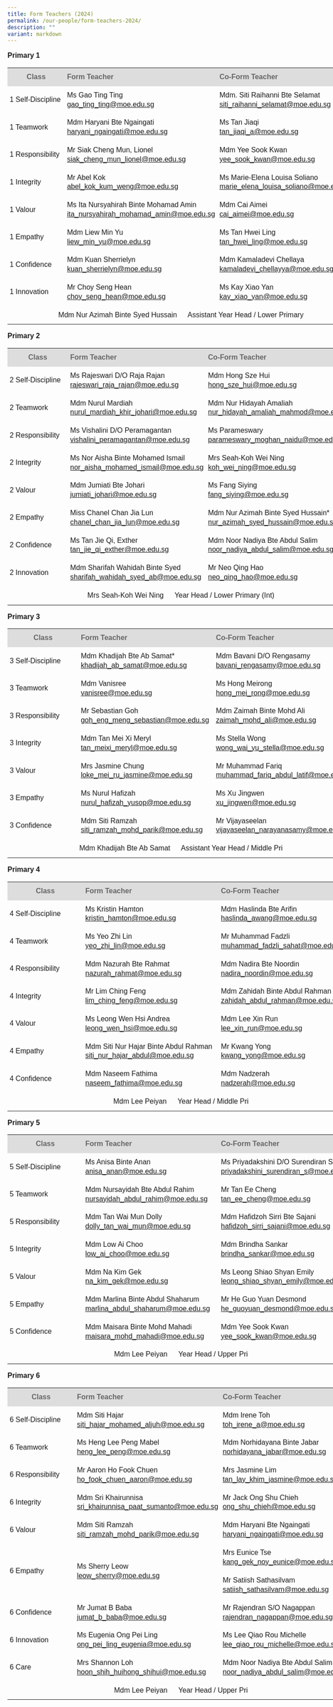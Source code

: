 ```yaml
---
title: Form Teachers (2024)
permalink: /our-people/form-teachers-2024/
description: ""
variant: markdown
---
```

<p style="line-height:1.3; font-size:16px; font-family:Arial; text-align:justify;"><b>Primary 1</b></p>

<table style="width: 780px">
	<colgroup><col style="width: 170px"><col style="width: 305px"><col style="width: 305px"></colgroup>
	<tbody><tr>
		<th style="padding:10px 5px; vertical-align:middle; line-height:1.3; font-size:16px; font-family:Arial; background-color:#DDD; color:#666">Class</th>
		<th style="padding:10px 5px; vertical-align:middle; line-height:1.3; font-size:16px; font-family:Arial; text-align:justify;background-color:#DDD; color:#666">Form Teacher</th>
		<th style="padding:10px 5px; vertical-align:middle; line-height:1.3; font-size:16px; font-family:Arial; text-align:justify;background-color:#DDD; color:#666">Co-Form Teacher</th>
	</tr>
	<tr>
		<td style="padding:10px 5px; vertical-align:middle; line-height:1.3; font-size:16px; font-family:Arial; text-align:justify;">1 Self-Discipline</td>
		<td style="padding:10px 5px; vertical-align:middle; line-height:1.3; font-size:16px; font-family:Arial; text-align:justify;">Ms Gao Ting Ting<br><a href="mailto:gao_ting_ting@moe.edu.sg">gao_ting_ting@moe.edu.sg</a></td>
		<td style="padding:10px 5px; vertical-align:middle; line-height:1.3; font-size:16px; font-family:Arial; text-align:justify;">Mdm. Siti Raihanni Bte Selamat<br><a href="mailto:siti_raihanni_selamat@moe.edu.sg">siti_raihanni_selamat@moe.edu.sg</a></td>
	</tr>
	<tr>
		<td style="padding:10px 5px; vertical-align:middle; line-height:1.3; font-size:16px; font-family:Arial; text-align:justify;">1 Teamwork</td>
		<td style="padding:10px 5px; vertical-align:middle; line-height:1.3; font-size:16px; font-family:Arial; text-align:justify;">Mdm Haryani Bte Ngaingati<br><a href="mailto:haryani_ngaingati@moe.edu.sg">haryani_ngaingati@moe.edu.sg</a></td>
		<td style="padding:10px 5px; vertical-align:middle; line-height:1.3; font-size:16px; font-family:Arial; text-align:justify;">Ms Tan Jiaqi<br><a href="mailto:tan_jiaqi_a@moe.edu.sg">tan_jiaqi_a@moe.edu.sg</a></td>
	</tr>
	<tr>
		<td style="padding:10px 5px; vertical-align:middle; line-height:1.3; font-size:16px; font-family:Arial; text-align:justify;">1 Responsibility</td>
		<td style="padding:10px 5px; vertical-align:middle; line-height:1.3; font-size:16px; font-family:Arial; text-align:justify;">Mr Siak Cheng Mun, Lionel<br><a href="mailto:siak_cheng_mun_lionel@moe.edu.sg">siak_cheng_mun_lionel@moe.edu.sg</a></td>
		<td style="padding:10px 5px; vertical-align:middle; line-height:1.3; font-size:16px; font-family:Arial; text-align:justify;">Mdm Yee Sook Kwan<br><a href="mailto:yee_sook_kwan@moe.edu.sg">yee_sook_kwan@moe.edu.sg</a></td>
	</tr>
	<tr>
		<td style="padding:10px 5px; vertical-align:middle; line-height:1.3; font-size:16px; font-family:Arial; text-align:justify;">1 Integrity</td>
		<td style="padding:10px 5px; vertical-align:middle; line-height:1.3; font-size:16px; font-family:Arial; text-align:justify;">Mr Abel Kok<br><a href="mailto:abel_kok_kum_weng@moe.edu.sg">abel_kok_kum_weng@moe.edu.sg</a></td>
		<td style="padding:10px 5px; vertical-align:middle; line-height:1.3; font-size:16px; font-family:Arial; text-align:justify;">Ms Marie-Elena Louisa Soliano<br><a href="mailto:marie_elena_louisa_soliano@moe.edu.sg">marie_elena_louisa_soliano@moe.edu.sg</a></td>
	</tr>
	<tr>
		<td style="padding:10px 5px; vertical-align:middle; line-height:1.3; font-size:16px; font-family:Arial; text-align:justify;">1 Valour</td>
		<td style="padding:10px 5px; vertical-align:middle; line-height:1.3; font-size:16px; font-family:Arial; text-align:justify;">Ms Ita Nursyahirah Binte Mohamad Amin<br><a href="mailto:ita_nursyahirah_mohamad_amin@moe.edu.sg">ita_nursyahirah_mohamad_amin@moe.edu.sg</a></td>
		<td style="padding:10px 5px; vertical-align:middle; line-height:1.3; font-size:16px; font-family:Arial; text-align:justify;">Mdm Cai Aimei<br><a href="mailto:cai_Aimei@moe.edu.sg">cai_aimei@moe.edu.sg</a></td>	
	</tr>
	<tr>
		<td style="padding:10px 5px; vertical-align:middle; line-height:1.3; font-size:16px; font-family:Arial; text-align:justify;">1 Empathy</td>
		<td style="padding:10px 5px; vertical-align:middle; line-height:1.3; font-size:16px; font-family:Arial; text-align:justify;">	Mdm Liew Min Yu<br><a href="mailto:liew_min_yu@moe.edu.sg">liew_min_yu@moe.edu.sg</a></td>
		<td style="padding:10px 5px; vertical-align:middle; line-height:1.3; font-size:16px; font-family:Arial; text-align:justify;">Ms Tan Hwei Ling<br><a href="mailto:tan_hwei_ling@moe.edu.sg">tan_hwei_ling@moe.edu.sg</a></td>
	</tr>
	<tr>
		<td style="padding:10px 5px; vertical-align:middle; line-height:1.3; font-size:16px; font-family:Arial; text-align:justify;">1 Confidence</td>
		<td style="padding:10px 5px; vertical-align:middle; line-height:1.3; font-size:16px; font-family:Arial; text-align:justify;">Mdm Kuan Sherrielyn<br><a href="mailto:kuan_sherrielyn@moe.edu.sg">kuan_sherrielyn@moe.edu.sg</a></td>
		<td style="padding:10px 5px; vertical-align:middle; line-height:1.3; font-size:16px; font-family:Arial; text-align:justify;">Mdm Kamaladevi Chellaya<br><a href="mailto:kamaladevi_chellayya@moe.edu.sg">kamaladevi_chellayya@moe.edu.sg</a></td>
	</tr>
	<tr>
		<td style="padding:10px 5px; vertical-align:middle; line-height:1.3; font-size:16px; font-family:Arial; text-align:justify;">1 Innovation</td>
		<td style="padding:10px 5px; vertical-align:middle; line-height:1.3; font-size:16px; font-family:Arial; text-align:justify;">Mr Choy Seng Hean<br><a href="mailto:choy_seng_hean@moe.edu.sg">choy_seng_hean@moe.edu.sg</a></td>
		<td style="padding:10px 5px; vertical-align:middle; line-height:1.3; font-size:16px; font-family:Arial; text-align:justify;">Ms Kay Xiao Yan<br><a href="mailto:kay_xiao_yan@moe.edu.sg">kay_xiao_yan@moe.edu.sg</a></td>
	</tr>
	<tr>
		<td style="padding:10px 5px; vertical-align:middle; line-height:1.3; font-size:16px; font-family:Arial; text-align:center" colspan="3">Mdm Nur Azimah Binte Syed Hussain    Assistant Year Head / Lower Primary</td>
	</tr>
</tbody></table>

<p style="line-height:1.3; font-size:16px; font-family:Arial; text-align:justify;"><b>Primary 2</b></p>

<table style="width: 780px">
	<colgroup><col style="width: 170px"><col style="width: 305px"><col style="width: 305px"></colgroup>
	<tbody><tr>
		<th style="padding:10px 5px; vertical-align:middle; line-height:1.3; font-size:16px; font-family:Arial; background-color:#DDD; color:#666">Class</th>
		<th style="padding:10px 5px; vertical-align:middle; line-height:1.3; font-size:16px; font-family:Arial; text-align:justify;background-color:#DDD; color:#666">Form Teacher</th>
		<th style="padding:10px 5px; vertical-align:middle; line-height:1.3; font-size:16px; font-family:Arial; text-align:justify;background-color:#DDD; color:#666">Co-Form Teacher</th>
	</tr>
	<tr>
		<td style="padding:10px 5px; vertical-align:middle; line-height:1.3; font-size:16px; font-family:Arial; text-align:justify;">2 Self-Discipline</td>
		<td style="padding:10px 5px; vertical-align:middle; line-height:1.3; font-size:16px; font-family:Arial; text-align:justify;">Ms Rajeswari D/O Raja Rajan<br><a href="mailto:rajeswari_raja_rajan@moe.edu.sg">rajeswari_raja_rajan@moe.edu.sg</a></td>
		<td style="padding:10px 5px; vertical-align:middle; line-height:1.3; font-size:16px; font-family:Arial; text-align:justify;">Mdm Hong Sze Hui<br><a href="mailto:hong_sze_hui@moe.edu.sg">hong_sze_hui@moe.edu.sg</a></td>
	</tr>
	<tr>
		<td style="padding:10px 5px; vertical-align:middle; line-height:1.3; font-size:16px; font-family:Arial; text-align:justify;">2 Teamwork</td>
		<td style="padding:10px 5px; vertical-align:middle; line-height:1.3; font-size:16px; font-family:Arial; text-align:justify;">Mdm Nurul Mardiah<br><a href="mailto:nurul_mardiah_khir_johari@moe.edu.sg">nurul_mardiah_khir_johari@moe.edu.sg</a></td>
		<td style="padding:10px 5px; vertical-align:middle; line-height:1.3; font-size:16px; font-family:Arial; text-align:justify;">Mdm Nur Hidayah Amaliah<br><a href="mailto:nur_hidayah_amaliah_mahmod@moe.edu.sg">nur_hidayah_amaliah_mahmod@moe.edu.sg</a></td>
	</tr>
	<tr>
		<td style="padding:10px 5px; vertical-align:middle; line-height:1.3; font-size:16px; font-family:Arial; text-align:justify;">2 Responsibility</td>
		<td style="padding:10px 5px; vertical-align:middle; line-height:1.3; font-size:16px; font-family:Arial; text-align:justify;">Ms Vishalini D/O Peramagantan<br><a href="mailto:vishalini_peramagantan@moe.edu.sg">vishalini_peramagantan@moe.edu.sg</a></td>
		<td style="padding:10px 5px; vertical-align:middle; line-height:1.3; font-size:16px; font-family:Arial; text-align:justify;">Ms Parameswary<br><a href="mailto:parameswary_moghan_naidu@moe.edu.sg">parameswary_moghan_naidu@moe.edu.sg</a></td>
	</tr>
	<tr>
		<td style="padding:10px 5px; vertical-align:middle; line-height:1.3; font-size:16px; font-family:Arial; text-align:justify;">2 Integrity</td>
		<td style="padding:10px 5px; vertical-align:middle; line-height:1.3; font-size:16px; font-family:Arial; text-align:justify;">Ms Nor Aisha Binte Mohamed Ismail<br><a href="mailto:nor_aisha_mohamed_ismail@moe.edu.sg">nor_aisha_mohamed_ismail@moe.edu.sg</a></td>
		<td style="padding:10px 5px; vertical-align:middle; line-height:1.3; font-size:16px; font-family:Arial; text-align:justify;">Mrs Seah-Koh Wei Ning<br><a href="mailto:koh_wei_ning@moe.edu.sg">koh_wei_ning@moe.edu.sg</a></td>
	</tr>
	<tr>
		<td style="padding:10px 5px; vertical-align:middle; line-height:1.3; font-size:16px; font-family:Arial; text-align:justify;">2 Valour</td>
		<td style="padding:10px 5px; vertical-align:middle; line-height:1.3; font-size:16px; font-family:Arial; text-align:justify;">Mdm Jumiati Bte Johari<br><a href="mailto:jumiati_johari@moe.edu.sg">jumiati_johari@moe.edu.sg</a></td>
		<td style="padding:10px 5px; vertical-align:middle; line-height:1.3; font-size:16px; font-family:Arial; text-align:justify;">Ms Fang Siying<br><a href="mailto:fang_siying@moe.edu.sg">fang_siying@moe.edu.sg</a></td>
	</tr>
	<tr>
		<td style="padding:10px 5px; vertical-align:middle; line-height:1.3; font-size:16px; font-family:Arial; text-align:justify;">2 Empathy</td>
		<td style="padding:10px 5px; vertical-align:middle; line-height:1.3; font-size:16px; font-family:Arial; text-align:justify;">Miss Chanel Chan Jia Lun<br><a href="mailto:chanel_chan_jia_lun@moe.edu.sg">chanel_chan_jia_lun@moe.edu.sg</a></td>
		<td style="padding:10px 5px; vertical-align:middle; line-height:1.3; font-size:16px; font-family:Arial; text-align:justify;">Mdm Nur Azimah Binte Syed Hussain*<br><a href="mailto:nur_azimah_syed_hussain@moe.edu.sg">nur_azimah_syed_hussain@moe.edu.sg</a></td>
	</tr>
	<tr>
		<td style="padding:10px 5px; vertical-align:middle; line-height:1.3; font-size:16px; font-family:Arial; text-align:justify;">2 Confidence</td>
		<td style="padding:10px 5px; vertical-align:middle; line-height:1.3; font-size:16px; font-family:Arial; text-align:justify;">Ms Tan Jie Qi, Exther<br><a href="mailto:tan_jie_qi_exther@moe.edu.sg">tan_jie_qi_exther@moe.edu.sg</a></td>
		<td style="padding:10px 5px; vertical-align:middle; line-height:1.3; font-size:16px; font-family:Arial; text-align:justify;">Mdm Noor Nadiya Bte Abdul Salim<br><a href="mailto:noor_nadiya_abdul_salim@moe.edu.sg">noor_nadiya_abdul_salim@moe.edu.sg</a></td>
	</tr>
	<tr>
		<td style="padding:10px 5px; vertical-align:middle; line-height:1.3; font-size:16px; font-family:Arial; text-align:justify;">2 Innovation</td>
		<td style="padding:10px 5px; vertical-align:middle; line-height:1.3; font-size:16px; font-family:Arial; text-align:justify;">Mdm Sharifah Wahidah Binte Syed<br><a href="mailto:sharifah_wahidah_syed_ab@moe.edu.sg">sharifah_wahidah_syed_ab@moe.edu.sg</a></td>
		<td style="padding:10px 5px; vertical-align:middle; line-height:1.3; font-size:16px; font-family:Arial; text-align:justify;">Mr Neo Qing Hao<br><a href="mailto:neo_qing_hao@moe.edu.sg">neo_qing_hao@moe.edu.sg</a></td>
	</tr>
	<tr>
		<td style="padding:10px 5px; vertical-align:middle; line-height:1.3; font-size:16px; font-family:Arial; text-align:center" colspan="3">Mrs Seah-Koh Wei Ning    Year Head / Lower Primary (Int)</td>
	</tr>
</tbody></table>

<p style="line-height:1.3; font-size:16px; font-family:Arial; text-align:justify;"><b>Primary 3</b></p>

<table style="width: 780px">
	<colgroup><col style="width: 170px"><col style="width: 305px"><col style="width: 305px"></colgroup>
	<tbody><tr>
		<th style="padding:10px 5px; vertical-align:middle; line-height:1.3; font-size:16px; font-family:Arial; background-color:#DDD; color:#666">Class</th>
		<th style="padding:10px 5px; vertical-align:middle; line-height:1.3; font-size:16px; font-family:Arial; text-align:justify;background-color:#DDD; color:#666">Form Teacher</th>
		<th style="padding:10px 5px; vertical-align:middle; line-height:1.3; font-size:16px; font-family:Arial; text-align:justify;background-color:#DDD; color:#666">Co-Form Teacher</th>
	</tr>
	<tr>
		<td style="padding:10px 5px; vertical-align:middle; line-height:1.3; font-size:16px; font-family:Arial; text-align:justify;">3 Self-Discipline</td>
		<td style="padding:10px 5px; vertical-align:middle; line-height:1.3; font-size:16px; font-family:Arial; text-align:justify;">Mdm Khadijah Bte Ab Samat*<br><a href="mailto:khadijah_ab_samat@moe.edu.sg">khadijah_ab_samat@moe.edu.sg</a></td>
		<td style="padding:10px 5px; vertical-align:middle; line-height:1.3; font-size:16px; font-family:Arial; text-align:justify;">Mdm Bavani D/O Rengasamy<br><a href="mailto:bavani_rengasamy@moe.edu.sg">bavani_rengasamy@moe.edu.sg</a></td>
	</tr>
	<tr>
		<td style="padding:10px 5px; vertical-align:middle; line-height:1.3; font-size:16px; font-family:Arial; text-align:justify;">3 Teamwork</td>
		<td style="padding:10px 5px; vertical-align:middle; line-height:1.3; font-size:16px; font-family:Arial; text-align:justify;">Mdm Vanisree<br><a href="mailto:vanisree@moe.edu.sg">vanisree@moe.edu.sg</a></td>
		<td style="padding:10px 5px; vertical-align:middle; line-height:1.3; font-size:16px; font-family:Arial; text-align:justify;">Ms Hong Meirong<br><a href="mailto:hong_mei_rong@moe.edu.sg">hong_mei_rong@moe.edu.sg</a></td>
	</tr>
	<tr>
		<td style="padding:10px 5px; vertical-align:middle; line-height:1.3; font-size:16px; font-family:Arial; text-align:justify;">3 Responsibility</td>
		<td style="padding:10px 5px; vertical-align:middle; line-height:1.3; font-size:16px; font-family:Arial; text-align:justify;">	Mr Sebastian Goh<br><a href="mailto:goh_eng_meng_sebastian@moe.edu.sg">goh_eng_meng_sebastian@moe.edu.sg</a></td>
		<td style="padding:10px 5px; vertical-align:middle; line-height:1.3; font-size:16px; font-family:Arial; text-align:justify;">Mdm Zaimah Binte Mohd Ali<br><a href="mailto:zaimah_mohd_ali@moe.edu.sg">zaimah_mohd_ali@moe.edu.sg</a></td>
	</tr>
	<tr>
		<td style="padding:10px 5px; vertical-align:middle; line-height:1.3; font-size:16px; font-family:Arial; text-align:justify;">3 Integrity</td>
		<td style="padding:10px 5px; vertical-align:middle; line-height:1.3; font-size:16px; font-family:Arial; text-align:justify;">Mdm Tan Mei Xi Meryl<br><a href="mailto:tan_meixi_meryl@moe.edu.sg">tan_meixi_meryl@moe.edu.sg</a></td>
		<td style="padding:10px 5px; vertical-align:middle; line-height:1.3; font-size:16px; font-family:Arial; text-align:justify;">Ms Stella Wong<br><a href="mailto:wong_wai_yu_stella@moe.edu.sg">wong_wai_yu_stella@moe.edu.sg</a></td>
	</tr>
	<tr>
		<td style="padding:10px 5px; vertical-align:middle; line-height:1.3; font-size:16px; font-family:Arial; text-align:justify;">3 Valour</td>
		<td style="padding:10px 5px; vertical-align:middle; line-height:1.3; font-size:16px; font-family:Arial; text-align:justify;">	Mrs Jasmine Chung<br><a href="mailto:loke_mei_ru_jasmine@moe.edu.sg">loke_mei_ru_jasmine@moe.edu.sg</a></td>
		<td style="padding:10px 5px; vertical-align:middle; line-height:1.3; font-size:16px; font-family:Arial; text-align:justify;">Mr Muhammad Fariq<br><a href="mailto:muhammad_fariq_abdul_latif@moe.edu.sg">muhammad_fariq_abdul_latif@moe.edu.sg</a></td>
	</tr>
	<tr>
		<td style="padding:10px 5px; vertical-align:middle; line-height:1.3; font-size:16px; font-family:Arial; text-align:justify;">3 Empathy</td>
		<td style="padding:10px 5px; vertical-align:middle; line-height:1.3; font-size:16px; font-family:Arial; text-align:justify;">Ms Nurul Hafizah<br><a href="mailto:nurul_hafizah_yusop@moe.edu.sg">nurul_hafizah_yusop@moe.edu.sg</a></td>
		<td style="padding:10px 5px; vertical-align:middle; line-height:1.3; font-size:16px; font-family:Arial; text-align:justify;">Ms Xu Jingwen<br><a href="mailto:xu_jingwen@moe.edu.sg">xu_jingwen@moe.edu.sg</a></td>
	</tr>
	<tr>
		<td style="padding:10px 5px; vertical-align:middle; line-height:1.3; font-size:16px; font-family:Arial; text-align:justify;">3 Confidence</td>
		<td style="padding:10px 5px; vertical-align:middle; line-height:1.3; font-size:16px; font-family:Arial; text-align:justify;">Mdm Siti Ramzah<br><a href="mailto:siti_ramzah_mohd_parik@moe.edu.sg">siti_ramzah_mohd_parik@moe.edu.sg</a></td>
		<td style="padding:10px 5px; vertical-align:middle; line-height:1.3; font-size:16px; font-family:Arial; text-align:justify;">Mr Vijayaseelan<br><a href="mailto:vijayaseelan_narayanasamy@moe.edu.sg">vijayaseelan_narayanasamy@moe.edu.sg</a></td>
	</tr>
	<tr>
		<td style="padding:10px 5px; vertical-align:middle; line-height:1.3; font-size:16px; font-family:Arial; text-align:center" colspan="3">Mdm Khadijah Bte Ab Samat   Assistant Year Head / Middle Pri</td>
	</tr>
</tbody></table>

<p style="line-height:1.3; font-size:16px; font-family:Arial; text-align:justify;"><b>Primary 4</b></p>

<table style="width: 780px">
	<colgroup><col style="width: 170px"><col style="width: 305px"><col style="width: 305px"></colgroup>
	<tbody><tr>
		<th style="padding:10px 5px; vertical-align:middle; line-height:1.3; font-size:16px; font-family:Arial; background-color:#DDD; color:#666">Class</th>
		<th style="padding:10px 5px; vertical-align:middle; line-height:1.3; font-size:16px; font-family:Arial; text-align:justify;background-color:#DDD; color:#666">Form Teacher</th>
		<th style="padding:10px 5px; vertical-align:middle; line-height:1.3; font-size:16px; font-family:Arial; text-align:justify;background-color:#DDD; color:#666">Co-Form Teacher</th>
	</tr>
	<tr>
		<td style="padding:10px 5px; vertical-align:middle; line-height:1.3; font-size:16px; font-family:Arial; text-align:justify;">4 Self-Discipline</td>
		<td style="padding:10px 5px; vertical-align:middle; line-height:1.3; font-size:16px; font-family:Arial; text-align:justify;">Ms Kristin Hamton<br><a href="mailto:kristin_hamton@moe.edu.sg">kristin_hamton@moe.edu.sg</a></td>
		<td style="padding:10px 5px; vertical-align:middle; line-height:1.3; font-size:16px; font-family:Arial; text-align:justify;">Mdm Haslinda Bte Arifin<br><a href="mailto:haslinda_awang@moe.edu.sg">haslinda_awang@moe.edu.sg</a></td>
	</tr>
	<tr>
		<td style="padding:10px 5px; vertical-align:middle; line-height:1.3; font-size:16px; font-family:Arial; text-align:justify;">4 Teamwork</td>
		<td style="padding:10px 5px; vertical-align:middle; line-height:1.3; font-size:16px; font-family:Arial; text-align:justify;">Ms Yeo Zhi Lin<br><a href="mailto:yeo_zhi_lin@moe.edu.sg">yeo_zhi_lin@moe.edu.sg</a></td>
		<td style="padding:10px 5px; vertical-align:middle; line-height:1.3; font-size:16px; font-family:Arial; text-align:justify;">Mr Muhammad Fadzli<br><a href="mailto:muhammad_fadzli_sahat@moe.edu.sg">muhammad_fadzli_sahat@moe.edu.sg</a></td>
	</tr>
	<tr>
		<td style="padding:10px 5px; vertical-align:middle; line-height:1.3; font-size:16px; font-family:Arial; text-align:justify;">4 Responsibility</td>
		<td style="padding:10px 5px; vertical-align:middle; line-height:1.3; font-size:16px; font-family:Arial; text-align:justify;">Mdm Nazurah Bte Rahmat<br><a href="mailto:nazurah_rahmat@moe.edu.sg">nazurah_rahmat@moe.edu.sg</a></td>
		<td style="padding:10px 5px; vertical-align:middle; line-height:1.3; font-size:16px; font-family:Arial; text-align:justify;">Mdm Nadira Bte Noordin<br><a href="mailto:nadira_noordin@moe.edu.sg">nadira_noordin@moe.edu.sg</a></td>
	</tr>
	<tr>
		<td style="padding:10px 5px; vertical-align:middle; line-height:1.3; font-size:16px; font-family:Arial; text-align:justify;">4 Integrity</td>
		<td style="padding:10px 5px; vertical-align:middle; line-height:1.3; font-size:16px; font-family:Arial; text-align:justify;">Mr Lim Ching Feng<br><a href="mailto:lim_ching_feng@moe.edu.sg">lim_ching_feng@moe.edu.sg</a></td>
		<td style="padding:10px 5px; vertical-align:middle; line-height:1.3; font-size:16px; font-family:Arial; text-align:justify;">Mdm Zahidah Binte Abdul Rahman<br><a href="mailto:zahidah_abdul_rahman@moe.edu.sg">zahidah_abdul_rahman@moe.edu.sg</a></td>
	</tr>
	<tr>
		<td style="padding:10px 5px; vertical-align:middle; line-height:1.3; font-size:16px; font-family:Arial; text-align:justify;">4 Valour</td>
		<td style="padding:10px 5px; vertical-align:middle; line-height:1.3; font-size:16px; font-family:Arial; text-align:justify;">Ms Leong Wen Hsi Andrea<br><a href="mailto:leong_wen_hsi@moe.edu.sg">leong_wen_hsi@moe.edu.sg</a></td>
		<td style="padding:10px 5px; vertical-align:middle; line-height:1.3; font-size:16px; font-family:Arial; text-align:justify;">Mdm Lee Xin Run<br><a href="mailto:lee_xin_run@moe.edu.sg">lee_xin_run@moe.edu.sg</a></td>
	</tr>
	<tr>
		<td style="padding:10px 5px; vertical-align:middle; line-height:1.3; font-size:16px; font-family:Arial; text-align:justify;">4 Empathy</td>
		<td style="padding:10px 5px; vertical-align:middle; line-height:1.3; font-size:16px; font-family:Arial; text-align:justify;">Mdm Siti Nur Hajar Binte Abdul Rahman<br><a href="mailto:siti_nur_hajar_abdul@moe.edu.sg">siti_nur_hajar_abdul@moe.edu.sg</a></td>
		<td style="padding:10px 5px; vertical-align:middle; line-height:1.3; font-size:16px; font-family:Arial; text-align:justify;">Mr Kwang Yong<br><a href="mailto:kwang_yong@moe.edu.sg">kwang_yong@moe.edu.sg</a></td>
	</tr>
	<tr>
		<td style="padding:10px 5px; vertical-align:middle; line-height:1.3; font-size:16px; font-family:Arial; text-align:justify;">4 Confidence</td>
		<td style="padding:10px 5px; vertical-align:middle; line-height:1.3; font-size:16px; font-family:Arial; text-align:justify;">Mdm Naseem Fathima<br><a href="mailto:naseem_fathima@moe.edu.sg">naseem_fathima@moe.edu.sg</a></td>
		<td style="padding:10px 5px; vertical-align:middle; line-height:1.3; font-size:16px; font-family:Arial; text-align:justify;">Mdm Nadzerah<br><a href="mailto:nadzerah@moe.edu.sg">nadzerah@moe.edu.sg</a></td>
	</tr>
	<tr>
		<td style="padding:10px 5px; vertical-align:middle; line-height:1.3; font-size:16px; font-family:Arial; text-align:center" colspan="3">Mdm Lee Peiyan   Year Head / Middle Pri </td>
	</tr>
</tbody></table>

<p style="line-height:1.3; font-size:16px; font-family:Arial; text-align:justify;"><b>Primary 5</b></p>

<table style="width: 780px">
	<colgroup><col style="width: 170px"><col style="width: 305px"><col style="width: 305px"></colgroup>
	<tbody><tr>
		<th style="padding:10px 5px; vertical-align:middle; line-height:1.3; font-size:16px; font-family:Arial; background-color:#DDD; color:#666">Class</th>
		<th style="padding:10px 5px; vertical-align:middle; line-height:1.3; font-size:16px; font-family:Arial; text-align:justify;background-color:#DDD; color:#666">Form Teacher</th>
		<th style="padding:10px 5px; vertical-align:middle; line-height:1.3; font-size:16px; font-family:Arial; text-align:justify;background-color:#DDD; color:#666">Co-Form Teacher</th>
	</tr>
<tr>
    <td style="padding:10px 5px; vertical-align:middle; line-height:1.3; font-size:16px; font-family:Arial; text-align:justify;">5 Self-Discipline</td>
    <td style="padding:10px 5px; vertical-align:middle; line-height:1.3; font-size:16px; font-family:Arial; text-align:justify;">Ms Anisa Binte Anan<br><a href="mailto:anisa_anan@moe.edu.sg">anisa_anan@moe.edu.sg</a></td>
    <td style="padding:10px 5px; vertical-align:middle; line-height:1.3; font-size:16px; font-family:Arial; text-align:justify;">Ms Priyadakshini D/O Surendiran S<br><a href="mailto:priyadakshini_surendiran_s@moe.edu.sg">priyadakshini_surendiran_s@moe.edu.sg</a></td>
  </tr>
  <tr>
    <td style="padding:10px 5px; vertical-align:middle; line-height:1.3; font-size:16px; font-family:Arial; text-align:justify;">5 Teamwork</td>
    <td style="padding:10px 5px; vertical-align:middle; line-height:1.3; font-size:16px; font-family:Arial; text-align:justify;">Mdm Nursayidah Bte Abdul Rahim<br><a href="mailto:nursayidah_abdul_rahim@moe.edu.sg">nursayidah_abdul_rahim@moe.edu.sg</a></td>
    <td style="padding:10px 5px; vertical-align:middle; line-height:1.3; font-size:16px; font-family:Arial; text-align:justify;">Mr Tan Ee Cheng<br><a href="mailto:tan_ee_cheng@moe.edu.sg">tan_ee_cheng@moe.edu.sg</a></td>
  </tr>
  <tr>
    <td style="padding:10px 5px; vertical-align:middle; line-height:1.3; font-size:16px; font-family:Arial; text-align:justify;">5 Responsibility</td>
    <td style="padding:10px 5px; vertical-align:middle; line-height:1.3; font-size:16px; font-family:Arial; text-align:justify;">Mdm Tan Wai Mun Dolly<br><a href="mailto:dolly_tan_wai_mun@moe.edu.sg">dolly_tan_wai_mun@moe.edu.sg</a></td>
    <td style="padding:10px 5px; vertical-align:middle; line-height:1.3; font-size:16px; font-family:Arial; text-align:justify;">Mdm Hafidzoh Sirri Bte Sajani<br><a href="mailto:hafidzoh_sirri_sajani@moe.edu.sg">hafidzoh_sirri_sajani@moe.edu.sg</a></td>
  </tr>
  <tr>
    <td style="padding:10px 5px; vertical-align:middle; line-height:1.3; font-size:16px; font-family:Arial; text-align:justify;">5 Integrity</td>
    <td style="padding:10px 5px; vertical-align:middle; line-height:1.3; font-size:16px; font-family:Arial; text-align:justify;">Mdm Low Ai Choo<br><a href="mailto:low_ai_choo@moe.edu.sg">low_ai_choo@moe.edu.sg</a></td>
    <td style="padding:10px 5px; vertical-align:middle; line-height:1.3; font-size:16px; font-family:Arial; text-align:justify;">Mdm Brindha Sankar<br><a href="mailto:brindha_sankar@moe.edu.sg">brindha_sankar@moe.edu.sg</a></td>
  </tr>
  <tr>
    <td style="padding:10px 5px; vertical-align:middle; line-height:1.3; font-size:16px; font-family:Arial; text-align:justify;">5 Valour</td>
    <td style="padding:10px 5px; vertical-align:middle; line-height:1.3; font-size:16px; font-family:Arial; text-align:justify;">Mdm Na Kim Gek<br><a href="mailto:na_kim_gek@moe.edu.sg">na_kim_gek@moe.edu.sg</a></td>
    <td style="padding:10px 5px; vertical-align:middle; line-height:1.3; font-size:16px; font-family:Arial; text-align:justify;">Ms Leong Shiao Shyan Emily<br><a href="mailto:leong_shiao_shyan_emily@moe.edu.sg">leong_shiao_shyan_emily@moe.edu.sg</a></td>
  </tr>
  <tr>
    <td style="padding:10px 5px; vertical-align:middle; line-height:1.3; font-size:16px; font-family:Arial; text-align:justify;">5 Empathy</td>
    <td style="padding:10px 5px; vertical-align:middle; line-height:1.3; font-size:16px; font-family:Arial; text-align:justify;">Mdm Marlina Binte Abdul Shaharum<br><a href="mailto:marlina_abdul_shaharum@moe.edu.sg">marlina_abdul_shaharum@moe.edu.sg</a></td>
    <td style="padding:10px 5px; vertical-align:middle; line-height:1.3; font-size:16px; font-family:Arial; text-align:justify;">Mr He Guo Yuan Desmond<br><a href="mailto:he_guoyuan_desmond@moe.edu.sg">he_guoyuan_desmond@moe.edu.sg</a></td>
  </tr>
  <tr>
    <td style="padding:10px 5px; vertical-align:middle; line-height:1.3; font-size:16px; font-family:Arial; text-align:justify;">5 Confidence</td>
    <td style="padding:10px 5px; vertical-align:middle; line-height:1.3; font-size:16px; font-family:Arial; text-align:justify;">Mdm Maisara Binte Mohd Mahadi<br><a href="mailto:maisara_mohd_mahadi@moe.edu.sg">maisara_mohd_mahadi@moe.edu.sg</a></td>
    <td style="padding:10px 5px; vertical-align:middle; line-height:1.3; font-size:16px; font-family:Arial; text-align:justify;">Mdm Yee Sook Kwan<br><a href="mailto:yee_sook_kwan@moe.edu.sg">yee_sook_kwan@moe.edu.sg</a></td>
  </tr>
  <tr>
	<td style="padding:10px 5px; vertical-align:middle; line-height:1.3; font-size:16px; font-family:Arial; text-align:center" colspan="3">Mdm Lee Peiyan   Year Head / Upper Pri</td>
  </tr>
</tbody></table>

<p style="line-height:1.3; font-size:16px; font-family:Arial; text-align:justify;"><b>Primary 6</b></p>

<table style="width: 780px">
	<colgroup><col style="width: 170px"><col style="width: 305px"><col style="width: 305px"></colgroup>
	<tbody><tr>
		<th style="padding:10px 5px; vertical-align:middle; line-height:1.3; font-size:16px; font-family:Arial; background-color:#DDD; color:#666">Class</th>
		<th style="padding:10px 5px; vertical-align:middle; line-height:1.3; font-size:16px; font-family:Arial; text-align:justify;background-color:#DDD; color:#666">Form Teacher</th>
		<th style="padding:10px 5px; vertical-align:middle; line-height:1.3; font-size:16px; font-family:Arial; text-align:justify;background-color:#DDD; color:#666">Co-Form Teacher</th>
	</tr>
<tr>
    <td style="padding:10px 5px; vertical-align:middle; line-height:1.3; font-size:16px; font-family:Arial; text-align:justify;">6 Self-Discipline</td>
    <td style="padding:10px 5px; vertical-align:middle; line-height:1.3; font-size:16px; font-family:Arial; text-align:justify;">Mdm Siti Hajar<br><a href="mailto:siti_hajar_mohamed_aljuh@moe.edu.sg">siti_hajar_mohamed_aljuh@moe.edu.sg</a></td>
    <td style="padding:10px 5px; vertical-align:middle; line-height:1.3; font-size:16px; font-family:Arial; text-align:justify;">Mdm Irene Toh<br><a href="mailto:toh_irene_a@moe.edu.sg">toh_irene_a@moe.edu.sg</a></td>
  </tr>
  <tr>
    <td style="padding:10px 5px; vertical-align:middle; line-height:1.3; font-size:16px; font-family:Arial; text-align:justify;">6 Teamwork</td>
    <td style="padding:10px 5px; vertical-align:middle; line-height:1.3; font-size:16px; font-family:Arial; text-align:justify;">Ms Heng Lee Peng Mabel<br><a href="mailto:heng_lee_peng@moe.edu.sg">heng_lee_peng@moe.edu.sg</a></td>
    <td style="padding:10px 5px; vertical-align:middle; line-height:1.3; font-size:16px; font-family:Arial; text-align:justify;">Mdm Norhidayana Binte Jabar<br><a href="mailto:norhidayana_jabar@moe.edu.sg">norhidayana_jabar@moe.edu.sg</a></td>
  </tr>
  <tr>
    <td style="padding:10px 5px; vertical-align:middle; line-height:1.3; font-size:16px; font-family:Arial; text-align:justify;">6 Responsibility</td>
    <td style="padding:10px 5px; vertical-align:middle; line-height:1.3; font-size:16px; font-family:Arial; text-align:justify;">Mr Aaron Ho Fook Chuen<br><a href="mailto:ho_fook_chuen_aaron@moe.edu.sg">ho_fook_chuen_aaron@moe.edu.sg</a></td>
    <td style="padding:10px 5px; vertical-align:middle; line-height:1.3; font-size:16px; font-family:Arial; text-align:justify;">Mrs Jasmine Lim<br><a href="mailto:tan_lay_khim_jasmine@moe.edu.sg">tan_lay_khim_jasmine@moe.edu.sg</a></td>
  </tr>
  <tr>
    <td style="padding:10px 5px; vertical-align:middle; line-height:1.3; font-size:16px; font-family:Arial; text-align:justify;">6 Integrity</td>
    <td style="padding:10px 5px; vertical-align:middle; line-height:1.3; font-size:16px; font-family:Arial; text-align:justify;">Mdm Sri Khairunnisa<br><a href="mailto:sri_khairunnisa_paat_sumanto@moe.edu.sg">sri_khairunnisa_paat_sumanto@moe.edu.sg</a></td>
    <td style="padding:10px 5px; vertical-align:middle; line-height:1.3; font-size:16px; font-family:Arial; text-align:justify;">Mr Jack Ong Shu Chieh<br><a href="mailto:ong_shu_chieh@moe.edu.sg">ong_shu_chieh@moe.edu.sg</a></td>
  </tr>
  <tr>
    <td style="padding:10px 5px; vertical-align:middle; line-height:1.3; font-size:16px; font-family:Arial; text-align:justify;">6 Valour</td>
    <td style="padding:10px 5px; vertical-align:middle; line-height:1.3; font-size:16px; font-family:Arial; text-align:justify;">Mdm Siti Ramzah<br><a href="mailto:siti_ramzah_mohd_parik@moe.edu.sg">siti_ramzah_mohd_parik@moe.edu.sg</a></td>
    <td style="padding:10px 5px; vertical-align:middle; line-height:1.3; font-size:16px; font-family:Arial; text-align:justify;">Mdm Haryani Bte Ngaingati<br><a href="mailto:haryani_ngaingati@moe.edu.sg">haryani_ngaingati@moe.edu.sg</a></td>
  </tr>
  <tr>
    <td style="padding:10px 5px; vertical-align:middle; line-height:1.3; font-size:16px; font-family:Arial; text-align:justify;">6 Empathy</td>
    <td style="padding:10px 5px; vertical-align:middle; line-height:1.3; font-size:16px; font-family:Arial; text-align:justify;">Ms Sherry Leow<br><a href="mailto:leow_sherry@moe.edu.sg">leow_sherry@moe.edu.sg</a></td>
    <td style="padding:10px 5px; vertical-align:middle; line-height:1.3; font-size:16px; font-family:Arial; text-align:justify;">Mrs Eunice Tse<br><a href="mailto:kang_gek_noy_eunice@moe.edu.sg">kang_gek_noy_eunice@moe.edu.sg</a><br><br>Mr Satiish Sathasilvam<br><a href="mailto:satiish_sathasilvam@moe.edu.sg">satiish_sathasilvam@moe.edu.sg</a></td>
  </tr>
  <tr>
    <td style="padding:10px 5px; vertical-align:middle; line-height:1.3; font-size:16px; font-family:Arial; text-align:justify;">6 Confidence</td>
    <td style="padding:10px 5px; vertical-align:middle; line-height:1.3; font-size:16px; font-family:Arial; text-align:justify;">Mr Jumat B Baba<br><a href="mailto:jumat_b_baba@moe.edu.sg">jumat_b_baba@moe.edu.sg</a></td>
    <td style="padding:10px 5px; vertical-align:middle; line-height:1.3; font-size:16px; font-family:Arial; text-align:justify;">Mr Rajendran S/O Nagappan<br><a href="mailto:rajendran_nagappan@moe.edu.sg">rajendran_nagappan@moe.edu.sg</a></td>
  </tr>
  <tr>
    <td style="padding:10px 5px; vertical-align:middle; line-height:1.3; font-size:16px; font-family:Arial; text-align:justify;">6 Innovation</td>
    <td style="padding:10px 5px; vertical-align:middle; line-height:1.3; font-size:16px; font-family:Arial; text-align:justify;">Ms Eugenia Ong Pei Ling<br><a href="mailto:ong_pei_ling_eugenia@moe.edu.sg">ong_pei_ling_eugenia@moe.edu.sg</a></td>
    <td style="padding:10px 5px; vertical-align:middle; line-height:1.3; font-size:16px; font-family:Arial; text-align:justify;">Ms Lee Qiao Rou Michelle<br><a href="mailto:lee_qiao_rou_michelle@moe.edu.sg">lee_qiao_rou_michelle@moe.edu.sg</a></td>
  </tr>
  <tr>
    <td style="padding:10px 5px; vertical-align:middle; line-height:1.3; font-size:16px; font-family:Arial; text-align:justify;">6 Care </td>
    <td style="padding:10px 5px; vertical-align:middle; line-height:1.3; font-size:16px; font-family:Arial; text-align:justify;"> Mrs Shannon Loh<br><a href="mailto:hoon_shih_huihong_shihui@moe.edu.sg">hoon_shih_huihong_shihui@moe.edu.sg</a></td>
    <td style="padding:10px 5px; vertical-align:middle; line-height:1.3; font-size:16px; font-family:Arial; text-align:justify;"> Mdm Noor Nadiya Bte Abdul Salim<br><a href="mailto:noor_nadiya_abdul_salim@moe.edu.sg">noor_nadiya_abdul_salim@moe.edu.sg</a></td>
  </tr>
<tr>
	<td style="padding:10px 5px; vertical-align:middle; line-height:1.3; font-size:16px; font-family:Arial; text-align:center" colspan="3">Mdm Lee Peiyan   Year Head / Upper Pri</td>
	</tr>
</tbody></table>